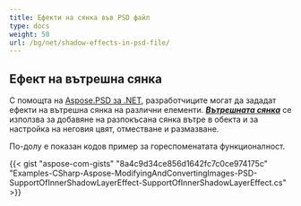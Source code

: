 ```yaml
---
title: Ефекти на сянка във PSD файл
type: docs
weight: 50
url: /bg/net/shadow-effects-in-psd-file/
---
```


## **Ефект на вътрешна сянка**
С помощта на [Aspose.PSD за .NET](https://products.aspose.com/psd/net), разработчиците могат да зададат ефекти на вътрешна сянка на различни елементи. [***Вътрешната сянка***](https://reference.aspose.com/net/psd/aspose.psd.fileformats.psd.layers.layereffects/innershadoweffect) се използва за добавяне на разпокъсана сянка вътре в обекта и за настройка на неговия цвят, отместване и размазване.

По-долу е показан кодов пример за гореспоменатата функционалност.

{{< gist "aspose-com-gists" "8a4c9d34ce856d1642fc7c0ce974175c" "Examples-CSharp-Aspose-ModifyingAndConvertingImages-PSD-SupportOfInnerShadowLayerEffect-SupportOfInnerShadowLayerEffect.cs" >}}
